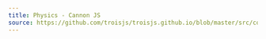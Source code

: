 ```yaml
---
title: Physics - Cannon JS
source: https://github.com/troisjs/troisjs.github.io/blob/master/src/components/physics/Demo1.vue
---
```


<ClientOnly>
  <Dyn folder="physics" component="Demo1" />
</ClientOnly>
